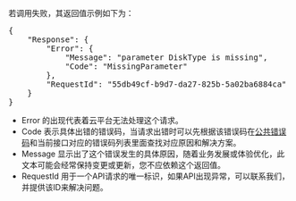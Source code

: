 
若调用失败，其返回值示例如下为：

<pre>
{
    "Response": {
        "Error": {
            "Message": "parameter DiskType is missing",
            "Code": "MissingParameter"
        },
        "RequestId": "55db49cf-b9d7-da27-825b-5a02ba6884ca"
    }
}
</pre>

* Error 的出现代表着云平台无法处理这个请求。
* Code 表示具体出错的错误码，当请求出错时可以先根据该错误码在[公共错误码](/document/api/213/10146)和当前接口对应的错误码列表里面查找对应原因和解决方案。
* Message 显示出了这个错误发生的具体原因，随着业务发展或体验优化，此文本可能会经常保持变更或更新，您不应依赖这个返回值。
* RequestId 用于一个API请求的唯一标识，如果API出现异常，可以联系我们，并提供该ID来解决问题。